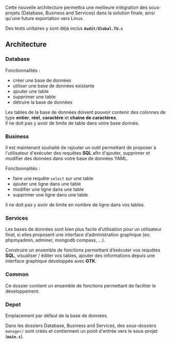 Cette nouvelle architecture permettra une meilleure intégration des sous-projets (Database, Business and Services) dans la solution finale, ainsi qu'une future exportation vers Linux.

Des tests unitaires y sont déjà inclus __``Audit/Global.TU.c``__

## Architecture

### Database

Fonctionnalités :  
 - créer une base de données
 - utiliser une base de données existante
 - ajouter une table
 - supprimer une table
 - détruire la base de données

Les tables de la base de données doivent pouvoir contenir des colonnes de type __entier__, __réel__, __caractère__ et __chaine de caractères__.  
Il ne doit pas y avoir de limite de table dans votre base donnée.

### Business

Il est maintenant souhaité de rajouter un outil permettant de proposer à l'utilisateur d'exécuter des requêtes __SQL__ afin d'ajouter, supprimer et modifier des données dans votre base de données YAML.

Fonctionnalités :  
 - faire une requête ``select`` sur une table
 - ajouter une ligne dans une table
 - modifier une ligne dans une table
 - supprimer une ligne dans une table

Il ne doit pas y avoir de limite en nombre de ligne dans vos tables.

### Services

Les bases de données sont bien plus facile d’utilisation pour un utilisateur final, si elles proposent une interface d’administration graphique (ex: phpmyadmin, adminer, mongodb compass, …).

Construire un ensemble de fonctions permettant d’exécuter vos requêtes __SQL__, visualiser / éditer vos tables, ajouter des informations depuis une interface graphique développée avec __GTK__.

### Common

Ce dossier contient un ensemble de fonctions permettant de faciliter le développement.

### Depot

Emplacement par défaut de la base de données.

Dans les dossiers Database, Business and Services, des sous-dossiers ``manager/`` sont créés et contiennent un point d'entrée vers le sous-projet (__``main.c``__).
